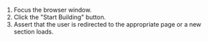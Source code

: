 1. Focus the browser window.
2. Click the "Start Building" button.
3. Assert that the user is redirected to the appropriate page or a new section loads.